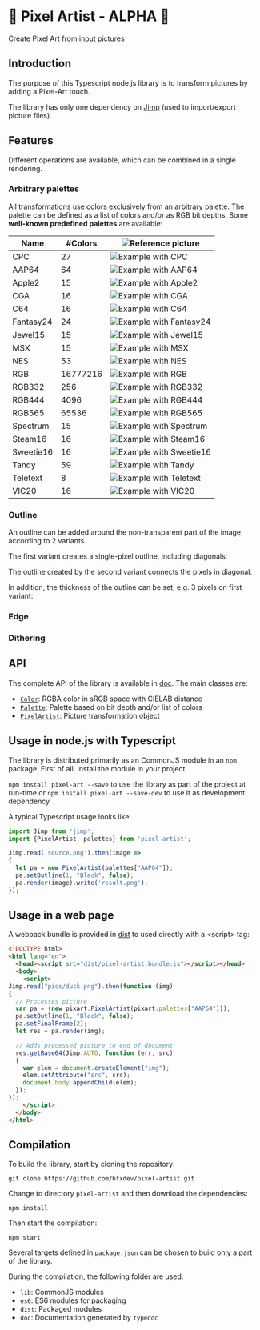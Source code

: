 
# :construction: Pixel Artist - ALPHA :construction:

Create Pixel Art from input pictures

## Introduction

The purpose of this Typescript node.js library is to transform pictures by adding a Pixel-Art touch.

The library has only one dependency on [Jimp](https://www.npmjs.com/package/jimp) (used to import/export picture files).

## Features

Different operations are available, which can be combined in a single rendering.

### Arbitrary palettes

All transformations use colors exclusively from an arbitrary palette. The palette can be defined as a list of colors and/or as RGB bit depths. Some **well-known predefined palettes** are available:

|Name|#Colors|![Reference picture](pics/rgb-reference.png)|
|--|--|--|
|CPC|27|![Example with CPC](pics/rgb-reference-CPC.png)|
|AAP64|64|![Example with AAP64](pics/rgb-reference-AAP64.png)|
|Apple2|15|![Example with Apple2](pics/rgb-reference-Apple2.png)|
|CGA|16|![Example with CGA](pics/rgb-reference-CGA.png)|
|C64|16|![Example with C64](pics/rgb-reference-C64.png)|
|Fantasy24|24|![Example with Fantasy24](pics/rgb-reference-Fantasy24.png)|
|Jewel15|15|![Example with Jewel15](pics/rgb-reference-Jewel15.png)|
|MSX|15|![Example with MSX](pics/rgb-reference-MSX.png)|
|NES|53|![Example with NES](pics/rgb-reference-NES.png)|
|RGB|16777216|![Example with RGB](pics/rgb-reference-RGB.png)|
|RGB332|256|![Example with RGB332](pics/rgb-reference-RGB332.png)|
|RGB444|4096|![Example with RGB444](pics/rgb-reference-RGB444.png)|
|RGB565|65536|![Example with RGB565](pics/rgb-reference-RGB565.png)|
|Spectrum|15|![Example with Spectrum](pics/rgb-reference-Spectrum.png)|
|Steam16|16|![Example with Steam16](pics/rgb-reference-Steam16.png)|
|Sweetie16|16|![Example with Sweetie16](pics/rgb-reference-Sweetie16.png)|
|Tandy|59|![Example with Tandy](pics/rgb-reference-Tandy.png)|
|Teletext|8|![Example with Teletext](pics/rgb-reference-Teletext.png)|
|VIC20|16|![Example with VIC20](pics/rgb-reference-VIC20.png)|


### Outline

An outline can be added around the non-transparent part of the image according to 2 variants.

The first variant creates a single-pixel outline, including diagonals:

The outline created by the second variant connects the pixels in diagonal:




In addition, the thickness of the outline can be set, e.g. 3 pixels on first variant:


### Edge


### Dithering


## API

The complete API of the library is available in [doc](doc). The main classes are:

- [`Color`](doc/classes/_pixel_artist_.color.html): RGBA color in sRGB space with CIELAB distance
- [`Palette`](doc/classes/_pixel_artist_.palette.html): Palette based on bit depth and/or list of colors
- [`PixelArtist`](doc/classes/_pixel_artist_.pixelartist.html): Picture transformation object


## Usage in node.js with Typescript

The library is distributed primarily as an CommonJS module in an `npm` package. First of all, install the module in your project:

`npm install pixel-art --save` to use the library as part of the project at run-time
  or
`npm install pixel-art --save-dev` to use it as development dependency

A typical Typescript usage looks like:

```typescript
import Jimp from 'jimp';
import {PixelArtist, palettes} from 'pixel-artist';

Jimp.read('source.png').then(image =>
{
  let pa = new PixelArtist(palettes["AAP64"]);
  pa.setOutline(1, "Black", false);
  pa.render(image).write('result.png');
});
```

## Usage in a web page

A webpack bundle is provided in [dist](dist) to used directly with a \<script\> tag:

```html
<!DOCTYPE html>
<html lang="en">
  <head><script src="dist/pixel-artist.bundle.js"></script></head>
  <body>
    <script>
Jimp.read("pics/duck.png").then(function (img)
{
  // Processes picture
  var pa = (new pixart.PixelArtist(pixart.palettes["AAP64"]));
  pa.setOutline(1, "Black", false);
  pa.setFinalFrame(2);
  let res = pa.render(img);

  // Adds processed picture to end of document
  res.getBase64(Jimp.AUTO, function (err, src)
  {
    var elem = document.createElement("img");
    elem.setAttribute("src", src);
    document.body.appendChild(elem);
  });
});
    </script>
  </body>
</html>
```

## Compilation

To build the library, start by cloning the repository:

`git clone https://github.com/bfxdev/pixel-artist.git`

Change to directory `pixel-artist` and then download the dependencies:

`npm install`

Then start the compilation:

`npm start`

Several targets defined in `package.json` can be chosen to build only a part of the library.

During the compilation, the following folder are used:

- `lib`: CommonJS modules
- `es6`: ES6 modules for packaging
- `dist`: Packaged modules
- `doc`: Documentation generated by `typedoc`


